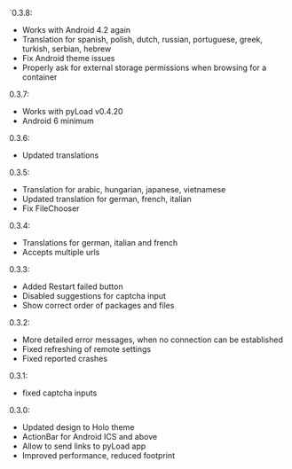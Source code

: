 `0.3.8:
* Works with Android 4.2 again
* Translation for spanish, polish, dutch, russian, portuguese, greek, turkish, serbian, hebrew
* Fix Android theme issues
* Properly ask for external storage permissions when browsing for a container

0.3.7:
* Works with pyLoad v0.4.20
* Android 6 minimum

0.3.6:
* Updated translations

0.3.5:
* Translation for arabic, hungarian, japanese, vietnamese
* Updated translation for german, french, italian
* Fix FileChooser

0.3.4:
* Translations for german, italian and french
* Accepts multiple urls

0.3.3:
* Added Restart failed button
* Disabled suggestions for captcha input
* Show correct order of packages and files

0.3.2:
* More detailed error messages, when no connection can be established
* Fixed refreshing of remote settings
* Fixed reported crashes

0.3.1:
* fixed captcha inputs

0.3.0:
* Updated design to Holo theme
* ActionBar for Android ICS and above
* Allow to send links to pyLoad app
* Improved performance, reduced footprint


